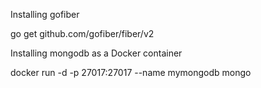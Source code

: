 Installing gofiber

go get github.com/gofiber/fiber/v2

Installing mongodb as a Docker container

docker run -d -p 27017:27017 --name mymongodb mongo

